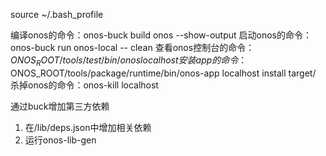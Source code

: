 source ~/.bash_profile

编译onos的命令：onos-buck build onos --show-output
启动onos的命令：onos-buck run onos-local -- clean
查看onos控制台的命令：$ONOS_ROOT/tools/test/bin/onos localhost
安装app的命令：$ONOS_ROOT/tools/package/runtime/bin/onos-app localhost install target/
杀掉onos的命令：onos-kill localhost



通过buck增加第三方依赖
1. 在/lib/deps.json中增加相关依赖
2. 运行onos-lib-gen
